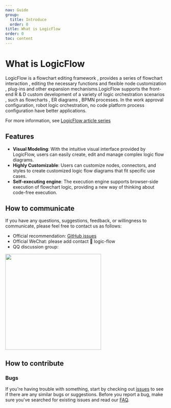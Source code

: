 ```yaml
---
nav: Guide
group:
  title: Introduce
  order: 0
title: What is LogicFlow
order: 0
toc: content
---
```


# What is LogicFlow

LogicFlow is a flowchart editing framework , provides a series of flowchart interaction , editing the necessary functions and flexible node customization , plug-ins and other expansion mechanisms.LogicFlow supports the front-end R & D custom development of a variety of logic orchestration scenarios , such as flowcharts , ER diagrams , BPMN processes. In the work approval configuration, robot logic orchestration, no code platform process configuration have better applications.

For more information, see [LogicFlow article series](/en-US/article/article01)

## Features

- **Visual Modeling**: With the intuitive visual interface provided by LogicFlow, users can easily create, edit and manage complex logic flow diagrams.
- **Highly Customizable**: Users can customize nodes, connectors, and styles to create customized logic flow diagrams that fit specific use cases.
- **Self-executing engine**: The execution engine supports browser-side execution of flowchart logic, providing a new way of thinking about code-free execution.

## How to communicate

If you have any questions, suggestions, feedback, or willingness to communicate, please feel free to contact us as follows:

- Official recommendation: [GitHub issues](https://github.com/didi/LogicFlow/issues)
- Official WeChat: please add contact 👨 logic-flow
- QQ discussion group:
<div>
  <img data-type="dingtalk" src="https://github.com/didi/LogicFlow/assets/56008486/21c81c1d-e00a-45e0-a710-709d1ba89a8b" width="300" />
</div>

## How to contribute

### Bugs
If you're having trouble with something, start by checking out [issues](https://github.com/didi/LogicFlow/issues) to see if there are any similar bugs or suggestions. Before you report a bug, make sure you've searched for existing issues and read our [FAQ](https://github.com/didi/LogicFlow/discussions).

<!-- ### Code of Conduct

### Join the community -->
